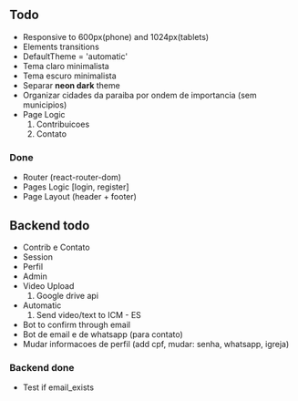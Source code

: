 ## Todo

- Responsive to 600px(phone) and 1024px(tablets)
- Elements transitions
- DefaultTheme = 'automatic'
- Tema claro minimalista
- Tema escuro minimalista
- Separar **neon dark** theme
- Organizar cidades da paraiba por ondem de importancia (sem municipios)
- Page Logic
  1. Contribuicoes
  2. Contato

### Done

- Router (react-router-dom)
- Pages Logic [login, register]
- Page Layout (header + footer)

## Backend todo

- Contrib e Contato
- Session
- Perfil
- Admin
- Video Upload
  1. Google drive api
- Automatic
  1. Send video/text to ICM - ES
- Bot to confirm through email
- Bot de email e de whatsapp (para contato)
- Mudar informacoes de perfil (add cpf, mudar: senha, whatsapp, igreja)

### Backend done

- Test if email_exists
